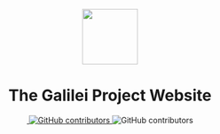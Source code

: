 ﻿<p align="center">
    <img width="100px" src="https://raw.githubusercontent.com/The-Galilei-Project/Galilei-The-Game/main/Assets/Artwork/galilei-the-game-logo.jpg?raw=true"/>
    <h1 align="center">The Galilei Project Website</h1>
</p>

<p align="center">
    <a href="https://opensource.org/license/mit/"> 
        <img src="https://img.shields.io/github/license/The-Galilei-Project/The-Galilei-Project.github.io?color=yellow" alt=""> 
    </a>
    <a href="https://github.com/The-Galilei-Project/Galilei-The-Game/graphs/contributors"> 
        <img alt="GitHub contributors" src="https://img.shields.io/github/contributors/The-Galilei-Project/The-Galilei-Project.github.io">
    </a>
    <img alt="GitHub contributors" src="https://img.shields.io/github/languages/top/The-Galilei-Project/The-Galilei-Project.github.io">
</p>
